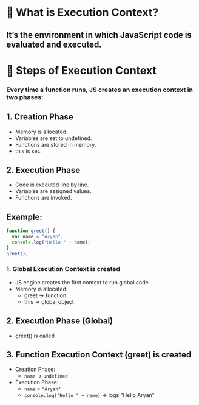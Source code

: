 # 🧠 What is Execution Context?
## It’s the environment in which JavaScript code is evaluated and executed.

# 🔄 Steps of Execution Context
### Every time a function runs, JS creates an execution context in two phases:
## 1. Creation Phase
- Memory is allocated.
- Variables are set to undefined.
- Functions are stored in memory.
- this is set.
## 2. Execution Phase
- Code is executed line by line.
- Variables are assigned values.
- Functions are invoked.

## Example:
```js
function greet() {
  var name = "Aryan";
  console.log("Hello " + name);
}
greet();
```

### 1. Global Execution Context is created
- JS engine creates the first context to run global code.
- Memory is allocated:
    - greet → function
    - this → global object

## 2. Execution Phase (Global)
- greet() is called

## 3. Function Execution Context (greet) is created
- Creation Phase:
    - `name` → `undefined`
- Execution Phase:
    - `name` = `"Aryan"`
    - `console.log("Hello " + name)` → logs "Hello Aryan"